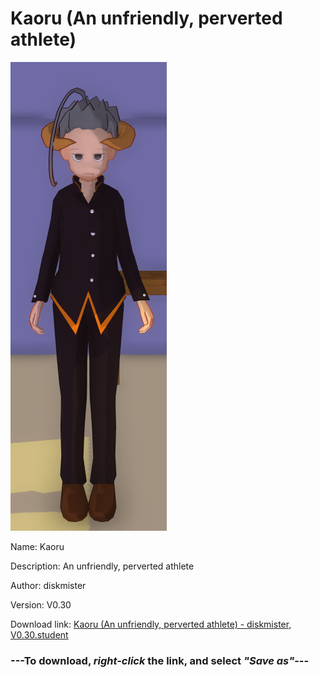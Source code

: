 # Kaoru (An unfriendly, perverted athlete)

<img src = "https://raw.githubusercontent.com/Arbiter1223/Daigaku-Gurashi-Custom-Students/master/Students/Files/Kaoru%20(An%20unfriendly%2C%20perverted%20athlete).png">

Name: Kaoru

Description: An unfriendly, perverted athlete

Author: diskmister

Version: V0.30

Download link: <a href="https://raw.githubusercontent.com/Arbiter1223/Daigaku-Gurashi-Custom-Students/master/Students/Files/Kaoru%20(An%20unfriendly%2C%20perverted%20athlete)%20-%20diskmister%2C%20V0.30.student">Kaoru (An unfriendly, perverted athlete) - diskmister, V0.30.student</a>

### ---**To download, _right-click_ the link, and select _"Save as"_**---
